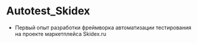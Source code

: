 # Autotest_Skidex

- Первый опыт разработки фреймворка автоматизации тестирования на проекте маркетплейса Skidex.ru
